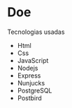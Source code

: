 # Doe
 
Tecnologias usadas

- Html
- Css
- JavaScript
- Nodejs
- Express
- Nunjucks
- PostgreSQL
- Postbird
